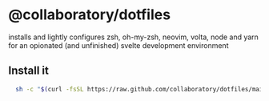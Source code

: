 # @collaboratory/dotfiles
installs and lightly configures zsh, oh-my-zsh, neovim, volta, node and yarn for an opionated (and unfinished) svelte development environment

## Install it
```sh
  sh -c "$(curl -fsSL https://raw.github.com/collaboratory/dotfiles/main/install.sh)"
```

